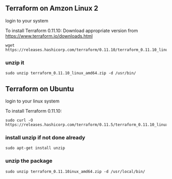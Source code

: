 ## Terraform on Amzon Linux 2

login to your system

To install Terraform 0.11.10:
Download appropriate version from 
https://www.terraform.io/downloads.html

    wget https://releases.hashicorp.com/terraform/0.11.10/terraform_0.11.10_linux_amd64.zi

### unzip it
    sudo unzip terraform_0.11.10_linux_amd64.zip -d /usr/bin/

## Terraform on Ubuntu

login to your linux system

To install Terraform 0.11.10:

    sudo curl -O https://releases.hashicorp.com/terraform/0.11.5/terraform_0.11.10_linux_amd64.zip
    
### install unzip if not done already
    sudo apt-get install unzip  
### unzip the package
    sudo unzip terraform_0.11.10inux_amd64.zip -d /usr/local/bin/
   


